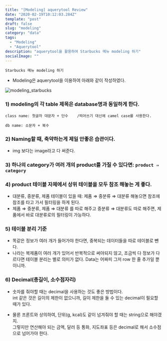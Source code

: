 ```yaml
---
title: "[Modeling] aquerytool Review"
date: "2020-02-19T10:12:03.284Z"
template: "post"
draft: false
slug: "modeling"
category: "data"
tags:
  - "Modeling"
  - "Aquerytool"
description: "aquerytool을 활용하여 Starbucks 메뉴 modeling 하기"
socialImage: ""
---
```


```
Starbucks 메뉴 modeling 하기
```

- Modeling은 aquerytool을 이용하여 아래와 같이 작성하였다.

![modeling_starbucks](https://user-images.githubusercontent.com/53142539/77428924-37a63300-6e1c-11ea-8549-680be3aaeaa1.png)

### 1) modeling의 각 table 제목은 database명과 동일하게 한다.

    class name: 첫글자 대문자 + 단수    /띄어쓰기 대신에 camel case를 사용한다.
    
    db name: 소문자 + 복수

### 2) Naming할 때, 축약하는게 제일 안좋은 습관이다.

- img 보다는 image라고 다 써준다.

### 3) 하나의 category가 여러 개의 product를 가질 수 있다면: `product ⇒ category`

### 4) product 테이블 자체에서 상위 테이블을 모두  참조 해놓는 게 좋다.

- 대분류, 중분류, 제품 테이블이 있을 때: 제품 ⇒ 중분류 ⇒ 대분류 해놓으면 참조에 참조를 타고 가서 필터링을 하게 된다.
- 제품 ⇒ 중분류, 제품 ⇒ 대분류 를 따로 해주고 중분류 ⇒ 대분류도 따로 해주면, 제품에서 바로 대분류로의 필터링이 가능하다.

### 5) 테이블 분리 기준

- 똑같은 정보가 여러 개가 들어가야 한다면, 중복되는 데이터들을 따로 테이블로 뺀다.
- 나라는 복제품이 여러 개가 있어서 반복적으로 써야되지 않고, 조금씩 다 정보가 다르다면 테이블 분리는 별로 의미가 없다. Data는 어짜피 그저 row 한 줄 추가일 뿐이니까.

### 6) Decimal(총길이, 소수점자리)

- 숫자를 줘야할 때는 decimal을 사용하는 것도 좋은 방법이다.\
    int 같은 것은 길이의 제한이 없으니까, 길이 제한을 둘 수 있는 decimal이 필요할 때가 있다.

- 물론 프론트와 상의하여, 단위(g, kcal)도 같이 넘겨줘야 할 때는 string으로 해야겠지.\
    그렇지만 연산해야 되는 금액, 달러 등 통화, 지도좌표 등은 decimal로 해서 소수점으로 넘어가야 한다.